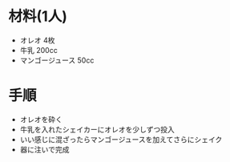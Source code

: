 # 材料(1人)
- オレオ 4枚
- 牛乳 200cc
- マンゴージュース 50cc


# 手順
- オレオを砕く
- 牛乳を入れたシェイカーにオレオを少しずつ投入
- いい感じに混ざったらマンゴージュースを加えてさらにシェイク
- 器に注いで完成
